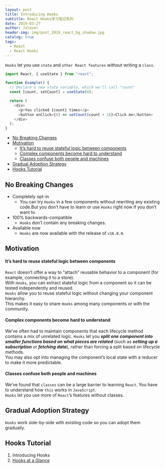 ```yaml
---
layout: post
title: Introducing Hooks
subtitle: React Hooks学习笔记系列
date: 2019-03-27
author: Jalever
header-img: img/post_2019_react_bg_shadow.jpg
catalog: true
tags:
  - React
  - React Hooks
---
```


`Hooks` let you use `state` and `other React features` without writing a `class`.

```javascript
import React, { useState } from "react";

function Example() {
  // Declare a new state variable, which we'll call "count"
  const [count, setCount] = useState(0);

  return (
    <div>
      <p>You clicked {count} times</p>
      <button onClick={() => setCount(count + 1)}>Click me</button>
    </div>
  );
}
```

- [No Breaking Changes](#no-breaking-changes)
- [Motivation](#motivation)
    - [It’s hard to reuse stateful logic between components](#its-hard-to-reuse-stateful-logic-between-components)
    - [Complex components become hard to understand](#complex-components-become-hard-to-understand)
    - [Classes confuse both people and machines](#classes-confuse-both-people-and-machines)
- [Gradual Adoption Strategy](#gradual-adoption-strategy)
- [Hooks Tutorial](#hooks-tutorial)

## No Breaking Changes
- Completely opt-in
  - You can try `Hooks` in a few components without rewriting any existing code.But you don’t have to learn or use `Hooks` right now if you don’t want to.
- 100% backwards-compatible
  - `Hooks` don’t contain any breaking changes.
- Available now
  - `Hooks` are now available with the release of `v16.8.0`.

## Motivation

#### It’s hard to reuse stateful logic between components
`React` doesn’t offer a way to “attach” reusable behavior to a component (for example, connecting it to a store).<br>
With `Hooks`, you can extract stateful logic from a component so it can be tested independently and reused.<br> 
`Hooks` allow you to reuse stateful logic without changing your component hierarchy. <br>
This makes it easy to share `Hooks` among many components or with the community.

#### Complex components become hard to understand
We’ve often had to maintain components that each lifecycle method contains a mix of unrelated logic.
`Hooks` let you ***split one component into smaller functions based on what pieces are related*** (such as ***setting up a subscription*** or ***fetching data***), rather than forcing a split based on lifecycle methods. <br>
You may also opt into managing the component’s local state with a reducer to make it more predictable.

#### Classes confuse both people and machines
We’ve found that `classes` can be a large barrier to learning `React`. You have to understand how `this` works in `JavaScript`.<br>
`Hooks` let you use more of `React`’s features without classes. 

## Gradual Adoption Strategy
`Hooks` work side-by-side with existing code so you can adopt them gradually. 

## Hooks Tutorial
1. Introducing Hooks
2. [Hooks at a Glance](https://jalever.github.io/2019/03/27/Hooks-at-a-Glance/)